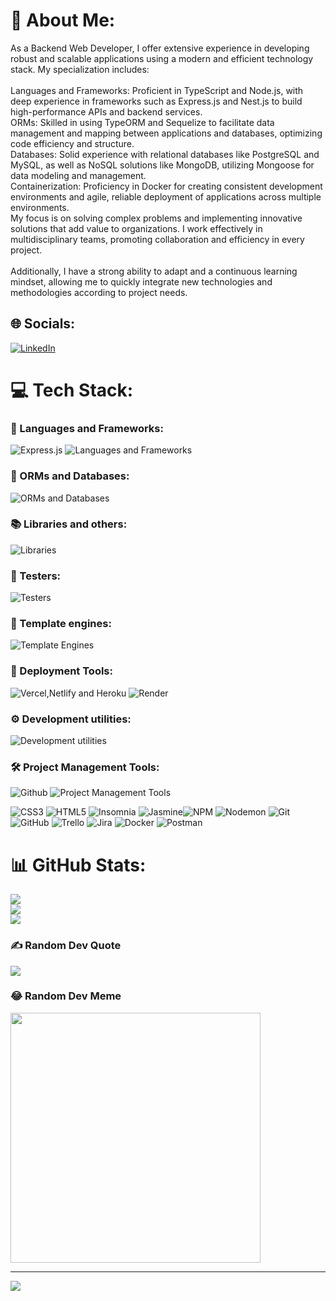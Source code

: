 # 👀 About Me:
As a Backend Web Developer, I offer extensive experience in developing robust and scalable applications using a modern and efficient technology stack. My specialization includes:<br><br>Languages and Frameworks: Proficient in TypeScript and Node.js, with deep experience in frameworks such as Express.js and Nest.js to build high-performance APIs and backend services.<br>ORMs: Skilled in using TypeORM and Sequelize to facilitate data management and mapping between applications and databases, optimizing code efficiency and structure.<br>Databases: Solid experience with relational databases like PostgreSQL and MySQL, as well as NoSQL solutions like MongoDB, utilizing Mongoose for data modeling and management.<br>Containerization: Proficiency in Docker for creating consistent development environments and agile, reliable deployment of applications across multiple environments.<br>My focus is on solving complex problems and implementing innovative solutions that add value to organizations. I work effectively in multidisciplinary teams, promoting collaboration and efficiency in every project.<br><br>Additionally, I have a strong ability to adapt and a continuous learning mindset, allowing me to quickly integrate new technologies and methodologies according to project needs.


## 🌐 Socials:
[![LinkedIn](https://img.shields.io/badge/LinkedIn-%230077B5.svg?logo=linkedin&logoColor=white)](https://www.linkedin.com/in/samuel-rivera-cardona-backend-developer/) 

# 💻 Tech Stack:
### 🔲 Languages and Frameworks: 
![Express.js](https://skillicons.dev/icons?i=express) ![Languages and Frameworks](https://simpleskill.icons.workers.dev/svg?i=nodedotjs,javascript,typescript,nestjs,bootstrap) 

### 💽 ORMs and Databases:
![ORMs and Databases](https://skillicons.dev/icons?i=postgres,mongodb,mysql,sequelize)

### 📚 Libraries and others:
![Libraries](https://simpleskill.icons.workers.dev/svg?i=react,redux,swagger,jsonwebtokens,dotenv,eslint,prettier)

### 🧪 Testers:
![Testers](https://simpleskill.icons.workers.dev/svg?i=jest,jasmine)

### 📝 Template engines:
![Template Engines](https://simpleskill.icons.workers.dev/svg?i=ejs)

### 🚀 Deployment Tools:
![Vercel,Netlify and Heroku](https://skillicons.dev/icons?i=vercel,netlify,heroku) ![Render](https://simpleskill.icons.workers.dev/svg?i=render)

### ⚙️ Development utilities:
![Development utilities](https://simpleskill.icons.workers.dev/svg?i=docker,npm,nodemon,insomnia,postman)

### 🛠️ Project Management Tools:
![Github](https://simpleskill.icons.workers.dev/svg?i=github) ![Project Management Tools](https://simpleskill.icons.workers.dev/svg?i=git,github,trello,jira)

![CSS3](https://img.shields.io/badge/css3-%231572B6.svg?style=for-the-badge&logo=css3&logoColor=white) ![HTML5](https://img.shields.io/badge/html5-%23E34F26.svg?style=for-the-badge&logo=html5&logoColor=white) ![Insomnia](https://img.shields.io/badge/Insomnia-black?style=for-the-badge&logo=insomnia&logoColor=5849BE) ![Jasmine](https://img.shields.io/badge/jasmine-%238A4182.svg?style=for-the-badge&logo=jasmine&logoColor=white)![NPM](https://img.shields.io/badge/NPM-%23CB3837.svg?style=for-the-badge&logo=npm&logoColor=white)  ![Nodemon](https://img.shields.io/badge/NODEMON-%23323330.svg?style=for-the-badge&logo=nodemon&logoColor=%BBDEAD) ![Git](https://img.shields.io/badge/git-%23F05033.svg?style=for-the-badge&logo=git&logoColor=white) ![GitHub](https://img.shields.io/badge/github-%23121011.svg?style=for-the-badge&logo=github&logoColor=white) ![Trello](https://img.shields.io/badge/Trello-%23026AA7.svg?style=for-the-badge&logo=Trello&logoColor=white) ![Jira](https://img.shields.io/badge/jira-%230A0FFF.svg?style=for-the-badge&logo=jira&logoColor=white) ![Docker](https://img.shields.io/badge/docker-%230db7ed.svg?style=for-the-badge&logo=docker&logoColor=white) ![Postman](https://img.shields.io/badge/Postman-FF6C37?style=for-the-badge&logo=postman&logoColor=white)
# 📊 GitHub Stats:
![](https://github-readme-stats.vercel.app/api?username=samuel20468&theme=dark&hide_border=true&include_all_commits=false&count_private=false)<br/>
![](https://github-readme-streak-stats.herokuapp.com/?user=samuel20468&theme=dark&hide_border=true)<br/>
![](https://github-readme-stats.vercel.app/api/top-langs/?username=samuel20468&theme=dark&hide_border=true&include_all_commits=false&count_private=false&layout=compact)

### ✍️ Random Dev Quote
![](https://quotes-github-readme.vercel.app/api?type=horizontal&theme=dark)

### 😂 Random Dev Meme
<img src='https://memer-new.vercel.app/' style="height: 400px;"/>

---
[![](https://visitcount.itsvg.in/api?id=samuel20468&icon=5&color=10)](https://visitcount.itsvg.in)
